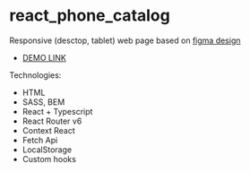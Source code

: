 # react_phone_catalog

Responsive (desctop, tablet) web page based on [figma design](https://www.figma.com/file/uEetgWenSRxk9jgiym6Yzp/Phone-catalog-redesign?node-id=1-2&t=QvVbIYTOgVufmZHu-0)
​
 - [DEMO LINK](https://serhii-yunnikov.github.io/react_phones_catalog/)

 Technologies:
   - HTML
   - SASS, BEM
   - React + Typescript
   - React Router v6
   - Context React
   - Fetch Api
   - LocalStorage
   - Custom hooks
